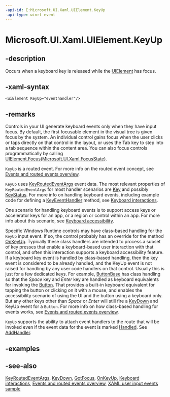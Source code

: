 ```yaml
---
-api-id: E:Microsoft.UI.Xaml.UIElement.KeyUp
-api-type: winrt event
---
```


<!-- Event syntax
public event Microsoft.UI.Xaml.Input.KeyEventHandler KeyUp
-->

# Microsoft.UI.Xaml.UIElement.KeyUp

## -description

Occurs when a keyboard key is released while the [UIElement](uielement.md) has focus.

## -xaml-syntax

```xaml
<uiElement KeyUp="eventhandler"/>
```

## -remarks

Controls in your UI generate keyboard events only when they have input focus. By default, the first focusable element in the visual tree is given focus by the system. An individual control gains focus when the user clicks or taps directly on that control in the layout, or uses the Tab key to step into a tab sequence within the content area. You can also focus controls programmatically by calling [UIElement.Focus(Microsoft.UI.Xaml.FocusState)](uielement_focus_1914077590.md).

`KeyUp` is a routed event. For more info on the routed event concept, see [Events and routed events overview](/windows/uwp/xaml-platform/events-and-routed-events-overview).

`KeyUp` uses [KeyRoutedEventArgs](../microsoft.ui.xaml.input/keyroutedeventargs.md) event data. The most relevant properties of `KeyRoutedEventArgs` for most handler scenarios are [Key](../microsoft.ui.xaml.input/keyroutedeventargs_key.md) and possibly [KeyStatus](../microsoft.ui.xaml.input/keyroutedeventargs_keystatus.md). For more info on handling keyboard events, including example code for defining a [KeyEventHandler](../microsoft.ui.xaml.input/keyeventhandler.md) method, see [Keyboard interactions](/windows/uwp/input-and-devices/keyboard-interactions).

One scenario for handling keyboard events is to support access keys or accelerator keys for an app, or a region or control within an app. For more info about this scenario, see [Keyboard accessibility](/windows/uwp/accessibility/keyboard-accessibility).

Specific Windows Runtime controls may have class-based handling for the `KeyUp` input event. If so, the control probably has an override for the method [OnKeyUp](../microsoft.ui.xaml.controls/control_onkeyup_926147804.md). Typically these class handlers are intended to process a subset of key presses that enable a keyboard-based user interaction with that control, and often this interaction supports a keyboard accessibility feature. If a keyboard key event is handled by class-based handling, then the key event is considered to be already handled, and the KeyUp event is not raised for handling by any user code handlers on that control. Usually this is just for a few dedicated keys. For example, [ButtonBase](../microsoft.ui.xaml.controls.primitives/buttonbase.md) has class handling so that the _Space_ key and _Enter_ key are handled as keyboard equivalents for invoking the [Button](../microsoft.ui.xaml.controls/button.md). That provides a built-in keyboard equivalent for tapping the button or clicking on it with a mouse, and enables the accessibility scenario of using the UI and the button using a keyboard only. But any other keys other than _Space_ or _Enter_ will still fire a [KeyDown](uielement_keydown.md) and KeyUp event for a `Button`. For more info on how class-based handling for events works, see [Events and routed events overview](/windows/uwp/xaml-platform/events-and-routed-events-overview).

`KeyUp` supports the ability to attach event handlers to the route that will be invoked even if the event data for the event is marked [Handled](../microsoft.ui.xaml.input/keyroutedeventargs_handled.md). See [AddHandler](uielement_addhandler_1350394113.md).

## -examples

## -see-also

[KeyRoutedEventArgs](../microsoft.ui.xaml.input/keyroutedeventargs.md), [KeyDown](uielement_keydown.md), [GotFocus](uielement_gotfocus.md), [OnKeyUp](../microsoft.ui.xaml.controls/control_onkeyup_926147804.md), [Keyboard interactions](/windows/uwp/input-and-devices/keyboard-interactions), [Events and routed events overview](/windows/uwp/xaml-platform/events-and-routed-events-overview), [XAML user input events sample](https://github.com/microsoftarchive/msdn-code-gallery-microsoft/tree/master/Official%20Windows%20Platform%20Sample/Input%20XAML%20user%20input%20events%20sample)
